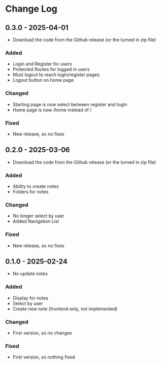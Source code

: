 # Change Log


## 0.3.0 - 2025-04-01
- Download the code from the Github release (or the turned in zip file)
### Added
-	Login and Register for users
-	Protected Routes for logged in users
-	Must logout to reach login/register pages
-	Logout button on home page
### Changed
-	Starting page is now select between register and login
-	Home page is now /home instead of /
### Fixed
-	New release, so no fixes

## 0.2.0 - 2025-03-06
- Download the code from the Github release (or the turned in zip file)
### Added
-	Ability to create notes
-	Folders for notes
### Changed
-	No longer select by user
-	Added Navigation List
### Fixed
-	New release, so no fixes

## 0.1.0 - 2025-02-24
- No update notes
### Added
-	Display for notes
-	Select by user
-	Create new note (frontend only, not implemented)
### Changed
-	First version, so no changes
### Fixed
-	First version, so nothing fixed
